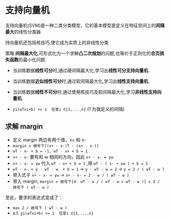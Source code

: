 # 支持向量机
支持向量机(SVM)是一种二类分类模型，它的基本模型是定义在特征空间上的**间隔最大**的线性分类器

持向量机还包括核技巧,使它成为实质上的非线性分类

策略:**间隔最大化**,可形式化为一个求解**凸二次规划**的问题,也等价于正则化的**合页损失函数**的最小化问题.

- 当训练数据**线性可分**时,通过硬间隔最大化,学习出**线性可分支持向量机**.
- 当训练数据**近似线性可分**时,通过软间隔最大化,学习出**线性支持向量机**.
- 当训练数据**线性不可分**时,通过使用核技巧及软间隔最大化,学习**非线性支持向量机**.

- `yi(wTxi+b) >= 1  任意i ∈{1,...,n}` (1 为我定义的间隔)

## 求解 margin
- 定义 margin 两边有两个值，x+ 和 x-
- `margin = 根号下[(x+ - x-)T · (x+ - x-)]`
- `wT · x- + b = -1, wT · x+ + b = 1` 
- `x+ - x-` 要有和 w 相同的方向，因此 `x+ - x- = γw`
- `x+ - x- = γw` 代入  `wT · x+ + b = 1` ,得 `wT · ( x- + γw ) + b = 1`
- `wT · x- + γ · wT · w  + b = 1` -> ` γ · wT · w = 2 ` -> ` γ = 2 / ( wT · w ) `
- 带入式子 `x+ - x- = γw` -> ` x+ - x- = 2 · w / ( wT · w ) `
- 带入 margin, `margin = 根号下[4· wT · w / ( wT · w × wT · w )] = 2 / 根号下 ( wT · w )`

至此，要求的表达式变成了：
- `max 2 / 根号下 ( wT · w )`
- s.t. `yi(wTxi+b) >= 1  任意i ∈{1,...,n}` 